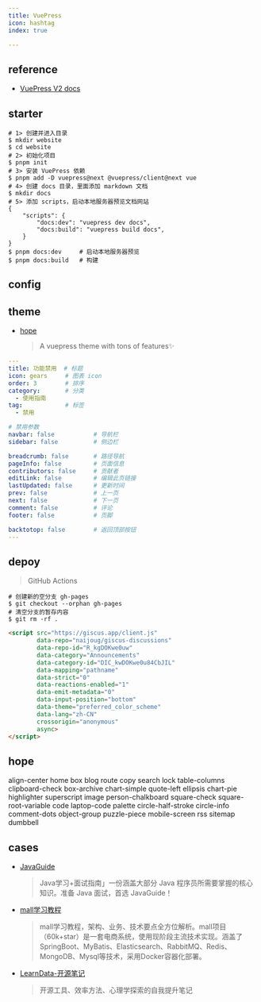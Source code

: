 ```yaml
---
title: VuePress
icon: hashtag
index: true

---
```


## reference

- [VuePress V2 docs](https://v2.vuepress.vuejs.org/zh/guide)

## starter

```shell
# 1> 创建并进入目录
$ mkdir website 
$ cd website
# 2> 初始化项目
$ pnpm init 
# 3> 安装 VuePress 依赖
$ pnpm add -D vuepress@next @vuepress/client@next vue
# 4> 创建 docs 目录，里面添加 markdown 文档
$ mkdir docs
# 5> 添加 scripts，启动本地服务器预览文档网站
{
    "scripts": {
        "docs:dev": "vuepress dev docs",    
        "docs:build": "vuepress build docs",
    }
}
$ pnpm docs:dev     # 启动本地服务器预览
$ pnpm docs:build   # 构建  
```

## config

## theme

- [hope](https://github.com/vuepress-theme-hope/vuepress-theme-hope)
    > A vuepress theme with tons of features✨

```yml
---
title: 功能禁用  # 标题
icon: gears     # 图表 icon
order: 3        # 排序
category:       # 分类
  - 使用指南
tag:            # 标签
  - 禁用

# 禁用参数
navbar: false           # 导航栏       
sidebar: false          # 侧边栏

breadcrumb: false       # 路径导航
pageInfo: false         # 页面信息
contributors: false     # 贡献者
editLink: false         # 编辑此页链接
lastUpdated: false      # 更新时间
prev: false             # 上一页
next: false             # 下一页
comment: false          # 评论
footer: false           # 页脚

backtotop: false        # 返回顶部按钮
---
```

## depoy

> GitHub Actions

```shell
# 创建新的空分支 gh-pages
$ git checkout --orphan gh-pages
# 清空分支的暂存内容
$ git rm -rf .
```

```html
<script src="https://giscus.app/client.js"
        data-repo="naijoug/giscus-discussions"
        data-repo-id="R_kgDOKwe0uw"
        data-category="Announcements"
        data-category-id="DIC_kwDOKwe0u84CbJIL"
        data-mapping="pathname"
        data-strict="0"
        data-reactions-enabled="1"
        data-emit-metadata="0"
        data-input-position="bottom"
        data-theme="preferred_color_scheme"
        data-lang="zh-CN"
        crossorigin="anonymous"
        async>
</script>
```



## hope

align-center
home
box
blog
route
copy
search
lock
table-columns
clipboard-check
box-archive
chart-simple
quote-left
ellipsis
chart-pie
highlighter
superscript
image
person-chalkboard
square-check
square-root-variable
code
laptop-code
palette
circle-half-stroke
circle-info
comment-dots
object-group
puzzle-piece
mobile-screen
rss
sitemap
dumbbell


## cases

- [JavaGuide](https://javaguide.cn)
    > Java学习+面试指南」一份涵盖大部分 Java 程序员所需要掌握的核心知识。准备 Java 面试，首选 JavaGuide！
- [mall学习教程](https://www.macrozheng.com/)
    > mall学习教程，架构、业务、技术要点全方位解析。mall项目（60k+star）是一套电商系统，使用现阶段主流技术实现。涵盖了SpringBoot、MyBatis、Elasticsearch、RabbitMQ、Redis、MongoDB、Mysql等技术，采用Docker容器化部署。
- [LearnData-开源笔记](https://newzone.top/)
    > 开源工具、效率方法、心理学探索的自我提升笔记
